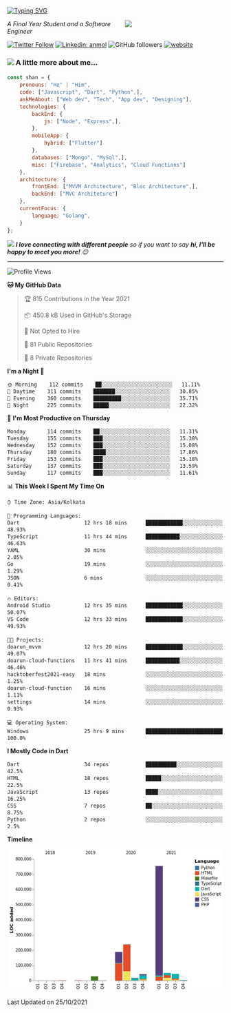 <!-- <h2>नमस्ते (Namaste)🙏🏻, I'm Shan Shaji! <img src="https://media.giphy.com/media/12oufCB0MyZ1Go/giphy.gif" width="50"></h2> -->
[![Typing SVG](https://readme-typing-svg.herokuapp.com?lines=Hey%2C+I'm+Shan;I+am+a+Full+Stack+Developer)](https://git.io/typing-svg)

<img align='right' src="https://media.giphy.com/media/M9gbBd9nbDrOTu1Mqx/giphy.gif" width="230">
<p><em>A Final Year Student and a Software Engineer</em></p>

[![Twitter Follow](https://img.shields.io/twitter/follow/shan__shaji?style=flat)](https://twitter.com/intent/follow?screen_name=shan__shaji)
[![Linkedin: anmol](https://img.shields.io/badge/shan-shaji?style=flat-square&logo=Linkedin&logoColor=white&link=https://www.linkedin.com/in/shan-shaji/)](https://www.linkedin.com/in/shan-shaji/)
![GitHub followers](https://img.shields.io/github/followers/shan-shaji?label=Follow&style=social)
[![website](https://img.shields.io/badge/Website-46a2f1.svg?&style=flat-square&logo=Google-Chrome&logoColor=white&link=http://shan-shaji.github.io/)](http://shan-shaji.github.io/)



### <img src="https://media.giphy.com/media/VgCDAzcKvsR6OM0uWg/giphy.gif" width="50"> A little more about me...  

```javascript
const shan = {
    pronouns: "He" | "Him",
    code: ["Javascript", "Dart", "Python",],
    askMeAbout: ["Web dev", "Tech", "App dev", "Designing"],
    technologies: {
        backEnd: {
            js: ["Node", "Express",],
        },
        mobileApp: {
            hybrid: ["Flutter"]
        },
        databases: ["Mongo", "MySql",],
        misc: ["Firebase", "Analytics", "Cloud Functions"]
    },
    architecture: {
        frontEnd: ["MVVM Architecture", "Bloc Architecture",],
        backEnd: ["MVC Architeture"]
    },
    currentFocus: {
        language: "Golang",
    }
};
```

<img src="https://media.giphy.com/media/LnQjpWaON8nhr21vNW/giphy.gif" width="60"> <em><b>I love connecting with different people</b> so if you want to say <b>hi, I'll be happy to meet you more!</b> 😊</em>

---
<!--START_SECTION:waka-->
![Profile Views](http://img.shields.io/badge/Profile%20Views-5-blue)

**🐱 My GitHub Data** 

> 🏆 815 Contributions in the Year 2021
 > 
> 📦 450.8 kB Used in GitHub's Storage 
 > 
> 🚫 Not Opted to Hire
 > 
> 📜 81 Public Repositories 
 > 
> 🔑 8 Private Repositories  
 > 
**I'm a Night 🦉** 

```text
🌞 Morning    112 commits    ██░░░░░░░░░░░░░░░░░░░░░░░   11.11% 
🌆 Daytime    311 commits    ███████░░░░░░░░░░░░░░░░░░   30.85% 
🌃 Evening    360 commits    █████████░░░░░░░░░░░░░░░░   35.71% 
🌙 Night      225 commits    █████░░░░░░░░░░░░░░░░░░░░   22.32%

```
📅 **I'm Most Productive on Thursday** 

```text
Monday       114 commits    ██░░░░░░░░░░░░░░░░░░░░░░░   11.31% 
Tuesday      155 commits    ███░░░░░░░░░░░░░░░░░░░░░░   15.38% 
Wednesday    152 commits    ███░░░░░░░░░░░░░░░░░░░░░░   15.08% 
Thursday     180 commits    ████░░░░░░░░░░░░░░░░░░░░░   17.86% 
Friday       153 commits    ███░░░░░░░░░░░░░░░░░░░░░░   15.18% 
Saturday     137 commits    ███░░░░░░░░░░░░░░░░░░░░░░   13.59% 
Sunday       117 commits    ███░░░░░░░░░░░░░░░░░░░░░░   11.61%

```


📊 **This Week I Spent My Time On** 

```text
⌚︎ Time Zone: Asia/Kolkata

💬 Programming Languages: 
Dart                     12 hrs 18 mins      ████████████░░░░░░░░░░░░░   48.93% 
TypeScript               11 hrs 44 mins      ███████████░░░░░░░░░░░░░░   46.63% 
YAML                     30 mins             ░░░░░░░░░░░░░░░░░░░░░░░░░   2.05% 
Go                       19 mins             ░░░░░░░░░░░░░░░░░░░░░░░░░   1.29% 
JSON                     6 mins              ░░░░░░░░░░░░░░░░░░░░░░░░░   0.41%

🔥 Editors: 
Android Studio           12 hrs 35 mins      ████████████░░░░░░░░░░░░░   50.07% 
VS Code                  12 hrs 33 mins      ████████████░░░░░░░░░░░░░   49.93%

🐱‍💻 Projects: 
doarun_mvvm              12 hrs 20 mins      ████████████░░░░░░░░░░░░░   49.07% 
doarun-cloud-functions   11 hrs 41 mins      ███████████░░░░░░░░░░░░░░   46.46% 
hacktoberfest2021-easy   18 mins             ░░░░░░░░░░░░░░░░░░░░░░░░░   1.25% 
doarun-cloud-function    16 mins             ░░░░░░░░░░░░░░░░░░░░░░░░░   1.11% 
settings                 14 mins             ░░░░░░░░░░░░░░░░░░░░░░░░░   0.93%

💻 Operating System: 
Windows                  25 hrs 9 mins       █████████████████████████   100.0%

```

**I Mostly Code in Dart** 

```text
Dart                     34 repos            ██████████░░░░░░░░░░░░░░░   42.5% 
HTML                     18 repos            █████░░░░░░░░░░░░░░░░░░░░   22.5% 
JavaScript               13 repos            ████░░░░░░░░░░░░░░░░░░░░░   16.25% 
CSS                      7 repos             ██░░░░░░░░░░░░░░░░░░░░░░░   8.75% 
Python                   2 repos             ░░░░░░░░░░░░░░░░░░░░░░░░░   2.5%

```


**Timeline**

![Chart not found](https://raw.githubusercontent.com/shan-shaji/shan-shaji/master/charts/bar_graph.png) 


 Last Updated on 25/10/2021
<!--END_SECTION:waka-->

